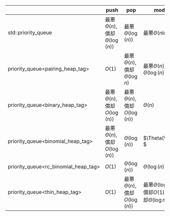 |   | push | pop | modify | erase | join | 
| --- | --- | --- | --- | --- | --- |
| std::priority_queue | 最悪$\Theta(n)$,償却$\Theta(\log(n))$ | 最悪$\Theta(\log(n))$ | 最悪$\Theta(n\log(n))$ | $\Theta(n \log(n))$ | $\Theta(n \log (n))$|
| priority_queue<pairing_heap_tag> | $O(1)$ | 最悪$\Theta(n)$, 償却$\Theta(\log n)$ | 最悪$\Theta(n)$, 償却$\Theta(\log(n))$ | 最悪$\Theta(n)$, 償却$O(\log(n))$ | O(1) |
| priority_queue<binary_heap_tag> | 最悪$\Theta(n)$, 償却$O(\log(n))$ | 最悪$\Theta(n)$, 償却$O(\log(n))$ | $\Theta(n)$ | $\Theta(n)$ | $\Theta(n)$ |
| priority_queue<binomial_heap_tag> | 最悪$\Theta(n)$, 償却$O(\log(n))$  | $\Theta(\log (n))$ | $\Theta(\log(n)) $ | $\Theta(\log(n))$ | $\Theta(\log(n))$ |
|priority_queue<rc_binomial_heap_tag> | $O(1)$ | $\Theta(\log(n))$ | $\Theta(\log(n))$  | $\Theta(\log(n))$ | $\Theta(\log(n))$ |
|priority_queue<thin_heap_tag> | $O(1)$ | 最悪$\Theta(n)$, 償却$O(\log(n))$  | 最悪$\Theta(\log(n))$,償却$O(1)$ or 償却$\Theta(\log n)$ | 最悪$\Theta(n)$, 償却$O(\log(n))$ | $\Theta(n)$


